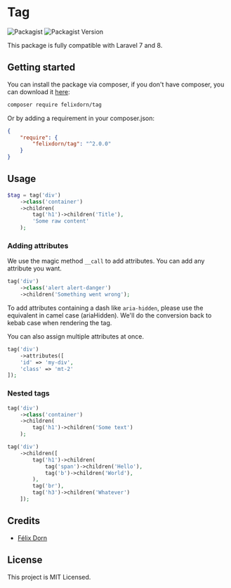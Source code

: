 # Tag
![Packagist](https://img.shields.io/packagist/l/felixdorn/tag)
![Packagist Version](https://img.shields.io/packagist/v/felixdorn/tag)

This package is fully compatible with Laravel 7 and 8.

## Getting started
You can install the package via composer, if you don't have composer, you can download it [here](https://getcomposer.org/):

```bash
composer require felixdorn/tag
```
Or by adding a requirement in your composer.json:
```json
{
    "require": {
        "felixdorn/tag": "^2.0.0"
    }
}
```

## Usage
```php
$tag = tag('div')
    ->class('container')
    ->children(
        tag('h1')->children('Title'),
        'Some raw content'
    );
```

### Adding attributes
We use the magic method `__call` to add attributes. You can add any attribute you want.

```php
tag('div')
    ->class('alert alert-danger')
    ->children('Something went wrong');
```

To add attributes containing a dash like `aria-hidden`, please use the equivalent in camel case (ariaHidden). We'll do the conversion back to kebab case when rendering the tag.

You can also assign multiple attributes at once.
```php
tag('div')
    ->attributes([
    'id' => 'my-div',
    'class' => 'mt-2'
]);
```

### Nested tags
```php
tag('div')
    ->class('container')
    ->children(
        tag('h1')->children('Some text')
    );

tag('div')
    ->children([
        tag('h1')->children(
            tag('span')->children('Hello'),
            tag('b')->children('World'),
        ),
        tag('br'),
        tag('h3')->children('Whatever')    
    ]);
```

## Credits
* [Félix Dorn](mailto:github@felixdorn.fr)

## License
This project is MIT Licensed.
